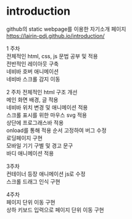 # introduction
github의 static webpage를 이용한 자기소개 페이지  
https://lairin-pdj.github.io/introduction/


1 주차  
전체적인 html, css, js 문법 공부 및 적용  
전반적인 레이아웃 구축  
네비바 호버 애니메이션  
네비바 스크롤 감지 이동  
  
  
2 주차
전체적인 html 구조 개선  
메인 화면 배경, 글 적용  
네비바 위치 변경 및 애니메이션 적용  
스크롤 표시를 위한 마우스 svg 적용   
상단에 프로그래스바 적용   
onload를 통해 적용 순서 고정하여 버그 수정  
로딩페이지 구현  
모바일 기기 구별 및 경고 문구  
바디 애니메이션 적용  


3주차  
컨테이너 등장 애니메이션 js로 수정  
스크롤 드래그 인식 구현
  
  
4주차  
페이지 단위 이동 구현  
상하 키보드 입력으로 페이지 단위 이동 구현
